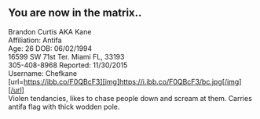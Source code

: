 ## You are now in the matrix..

Brandon Curtis AKA Kane
<br>
Affiliation: Antifa
<br>
Age: 26 DOB: 06/02/1994
<br>
16599 SW 71st Ter. Miami FL, 33193 
<br>
305-408-8968 Reported: 11/30/2015
<br>
Username: Chefkane
<br>
[url=https://ibb.co/F0QBcF3][img]https://i.ibb.co/F0QBcF3/bc.jpg[/img][/url]
<br>
Violen tendancies, likes to chase people down and scream at them. Carries antifa flag with thick wodden pole.
